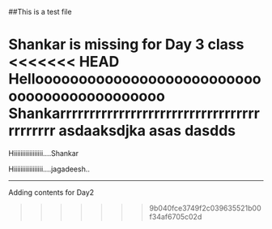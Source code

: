 ##This is a test file

Shankar is missing for Day 3 class
<<<<<<< HEAD
Helloooooooooooooooooooooooooooooooooooooooooooo Shankarrrrrrrrrrrrrrrrrrrrrrrrrrrrrrrrrrrrrrrrrr
asdaaksdjka asas dasdds
=======
Hiiiiiiiiiiiiiiiii....Shankar

Hiiiiiiiiiiiiiiiii....jagadeesh..

------------ 
Adding contents for Day2


>>>>>>> 9b040fce3749f2c039635521b00f34af6705c02d


